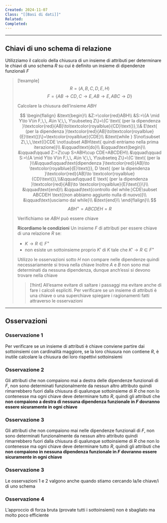 ```yaml
---
Created: 2024-11-07
Class: "[[Basi di dati]]"
Related: 
Completed:
---
```

---
## Chiavi di uno schema di relazione
Utilizziamo il calcolo della chiusura di un insieme di attributi per determinare le chiavi di uno schema $R$ su cui è definito un insieme di dipendenze funzionali $F$

>[!example]
>$$R=(A,B,C,D,E,H)$$
>$$F=\{AB\to CD,C\to E,AB\to E, ABC\to D\}$$
>
>Calcolare la chiusura dell’insieme $ABH$
>
>$$
\begin{flalign}
&\text{begin}\\
&Z:=\color{red}ABH\\
&S:=\{A \mid Y\to V\in F,\,\, A\in V,\,\, Y\subseteq Z\}=\{C \text{ (per la dipendenza }\textcolor{red}{AB}\to\textcolor{royalblue}{CD}\text{)},\\& E\text{ (per la dipendenza }\textcolor{red}{AB}\to\textcolor{royalblue}{E}\text{)}\}=\textcolor{royalblue}{CDE}\\
&\text{while } S\not\subset Z\,\,\,\text{(}CDE \not\subset ABH\text{ quindi entriamo nella prima iterazione)}\\
&\qquad\text{do}\\
&\qquad\text{begin}\\
&\qquad\qquad Z:=Z\cup S=ABH\cup CDE=ABCDEH\\
&\qquad\qquad S:=\{A \mid Y\to V\in F,\,\, A\in V,\,\, Y\subseteq Z\}=\{C \text{ (per la }\\&\qquad\qquad\text{dipendenza }\textcolor{red}{AB}\to \textcolor{royalblue}{E}\text{)}, D \text{ (per la dipendenza }\textcolor{red}{AB}\to \textcolor{royalblue}{CD}\text{)},\\&\qquad\qquad E \text{ (per la dipendenza }\textcolor{red}{AB}\to \textcolor{royalblue}{E}\text{)}\}\\
&\qquad\text{end}\\
&\qquad\text{controllo del while:}CDE\subset ABCDEH \text{(non abbiamo aggiunto nulla di nuovo)}\\
&\qquad\text{usciamo dal while}\\
&\text{end}\\
\end{flalign}\\
>$$
>$$ABH^+=ABCDEH=R$$
>
>Verifichiamo se $ABH$ può essere chiave
>
>**Ricordiamo le condizioni**
>Un insieme $F$ di attributi per essere chiave di una relazione $R$ se:
>- $K\to R \in F^+$
>- non esiste un sottoinsieme proprio $K'$ di $K$ tale che $K'\to R\in F^+$
>
>Utilizzo le osservazioni sotto
>$H$ non compare nelle dipendenze quindi necessariamente si trova nella chiave
>Inoltre $A$ e $B$ non sono mai determinati da nessuna dipendenza, dunque anch’essi si devono trovare nella chiave
>
>>[!hint]
>>All’esame evitare di saltare i passaggi ma evitare anche di fare i calcoli espliciti. Per verificare se un insieme di attributi è una chiave o una superchiave spiegare i ragionamenti fatti attraverso le osservazioni

---
## Osservazioni
### Osservazione 1
Per verificare se un insieme di attributi è chiave conviene partire dai sottoinsiemi con cardinalità maggiore, se la loro chiusura non contiene $R$, è inutile calcolare la chiusura dei loro rispettivi sottoinsiemi
### Osservazione 2
Gli attributi che non compaiono mai a destra delle dipendenze funzionali di $F$, non sono determinati funzionalmente da nessun altro attributo quindi rimarrebbero fuori dalla chiusura  di qualunque sottoinsieme di $R$ che non lo contenesse ma ogni chiave deve determinare tutto $R$, quindi gli attributi che **non compaiono a destra di nessuna dipendenza funzionale in $F$ dovranno essere sicuramente in ogni chiave**
### Osservazione 3
Gli attributi che non compaiono mai nelle dipendenze funzionali di $F$, non sono determinati funzionalmente da nessun altro attributo quindi rimarrebbero fuori dalla chiusura  di qualunque sottoinsieme di $R$ che non lo contenesse ma ogni chiave deve determinare tutto $R$, quindi gli attributi che **non compaiono in nessuna dipendenza funzionale in $F$ dovranno essere sicuramente in ogni chiave**
### Osservazione 3
Le osservazioni 1 e 2 valgono anche quando stiamo cercando la/le chiave/i di uno schema
### Osservazione 4
L’approccio di forza bruta (provate tutti i sottoinsiemi) non è sbagliato ma molto poco efficiente
